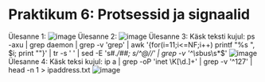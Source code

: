 # Praktikum 6: Protsessid ja signaalid

Ülesanne 1: ![image](https://github.com/user-attachments/assets/0f27e552-c084-46bb-84da-75a48a951fea)
Ülesanne 2: ![image](https://github.com/user-attachments/assets/bdbd0adb-c6aa-461c-9ee5-574545416e30)
Ülesanne 3: Käsk teksti kujul: ps -axu | grep daemon | grep -v 'grep' | awk '{for(i=11;i<=NF;i++) printf "%s ", $i; print ""}' | tr -s ' ' | sed -E 's#.*/##; s/^@//' | grep -v '^\s*bus\s*$'
![image](https://github.com/user-attachments/assets/7a2b0d3a-140f-4cea-bfcb-d3c49d545290)
Ülesanne 4: Käsk teksi kujul: ip a | grep -oP 'inet \K[\d.]+' | grep -v '^127' | head -n 1 > ipaddress.txt
![image](https://github.com/user-attachments/assets/1c282216-9c84-4122-a623-1e8b6e3ba3f6)



